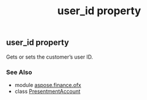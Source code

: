 ﻿---
title: user_id property
second_title: Aspose.Finance for Python via .NET API References
description: 
type: docs
weight: 110
url: /python-net/aspose.finance.ofx/presentmentaccount/user_id/
is_root: false
---

## user_id property


Gets or sets the customer’s user ID.

### See Also
* module [aspose.finance.ofx](../../)
* class [PresentmentAccount](/finance/python-net/aspose.finance.ofx/presentmentaccount)
